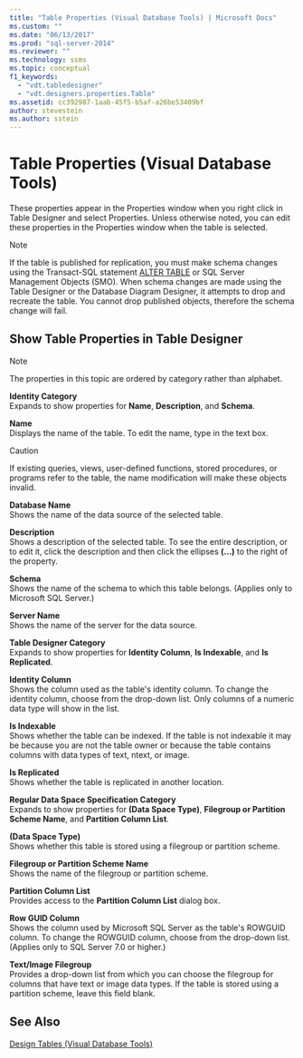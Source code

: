 ```yaml
---
title: "Table Properties (Visual Database Tools) | Microsoft Docs"
ms.custom: ""
ms.date: "06/13/2017"
ms.prod: "sql-server-2014"
ms.reviewer: ""
ms.technology: ssms
ms.topic: conceptual
f1_keywords: 
  - "vdt.tabledesigner"
  - "vdt.designers.properties.Table"
ms.assetid: cc392987-1aab-45f5-b5af-a26be53409bf
author: stevestein
ms.author: sstein
---
```

# Table Properties (Visual Database Tools)
  These properties appear in the Properties window when you right click in Table Designer and select Properties. Unless otherwise noted, you can edit these properties in the Properties window when the table is selected.  
  
> [!NOTE]  
>  If the table is published for replication, you must make schema changes using the Transact-SQL statement [ALTER TABLE](/sql/t-sql/statements/alter-table-transact-sql) or SQL Server Management Objects (SMO). When schema changes are made using the Table Designer or the Database Diagram Designer, it attempts to drop and recreate the table. You cannot drop published objects, therefore the schema change will fail.  
  
## Show Table Properties in Table Designer  
  
> [!NOTE]  
>  The properties in this topic are ordered by category rather than alphabet.  
  
 **Identity Category**  
 Expands to show properties for **Name**, **Description**, and **Schema**.  
  
 **Name**  
 Displays the name of the table. To edit the name, type in the text box.  
  
> [!CAUTION]  
>  If existing queries, views, user-defined functions, stored procedures, or programs refer to the table, the name modification will make these objects invalid.  
  
 **Database Name**  
 Shows the name of the data source of the selected table.  
  
 **Description**  
 Shows a description of the selected table. To see the entire description, or to edit it, click the description and then click the ellipses **(...)** to the right of the property.  
  
 **Schema**  
 Shows the name of the schema to which this table belongs. (Applies only to Microsoft SQL Server.)  
  
 **Server Name**  
 Shows the name of the server for the data source.  
  
 **Table Designer Category**  
 Expands to show properties for **Identity Column**, **Is Indexable**, and **Is Replicated**.  
  
 **Identity Column**  
 Shows the column used as the table's identity column. To change the identity column, choose from the drop-down list. Only columns of a numeric data type will show in the list.  
  
 **Is Indexable**  
 Shows whether the table can be indexed. If the table is not indexable it may be because you are not the table owner or because the table contains columns with data types of text, ntext, or image.  
  
 **Is Replicated**  
 Shows whether the table is replicated in another location.  
  
 **Regular Data Space Specification Category**  
 Expands to show properties for **(Data Space Type)**, **Filegroup or Partition Scheme Name**, and **Partition Column List**.  
  
 **(Data Space Type)**  
 Shows whether this table is stored using a filegroup or partition scheme.  
  
 **Filegroup or Partition Scheme Name**  
 Shows the name of the filegroup or partition scheme.  
  
 **Partition Column List**  
 Provides access to the **Partition Column List** dialog box.  
  
 **Row GUID Column**  
 Shows the column used by Microsoft SQL Server as the table's ROWGUID column. To change the ROWGUID column, choose from the drop-down list. (Applies only to SQL Server 7.0 or higher.)  
  
 **Text/Image Filegroup**  
 Provides a drop-down list from which you can choose the filegroup for columns that have text or image data types. If the table is stored using a partition scheme, leave this field blank.  
  
## See Also  
 [Design Tables &#40;Visual Database Tools&#41;](visual-database-tools.md)  
  
  
